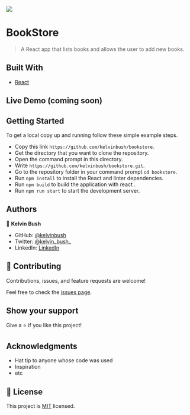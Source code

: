 ![](https://img.shields.io/badge/Microverse-blueviolet)

# BookStore

> A React app that lists books and allows the user to add new books.


## Built With

- [React](https://reactjs.org/)

## Live Demo (coming soon)



## Getting Started
To get a local copy up and running follow these simple example steps.

- Copy this link `https://github.com/kelvinbush/bookstore`.
- Get the directory that you want to clone the repository.
- Open the command prompt in this directory.
- Write `https://github.com/kelvinbush/bookstore.git`.
- Go to the repository folder in your command prompt `cd bookstore`.
- Run `npm install` to install the React and linter dependencies.
- Run `npm build` to build the application with react .
- Run `npm run start` to start the development server.


## Authors

👤 **Kelvin Bush**

- GitHub: [@kelvinbush](https://github.com/kelvinbush)
- Twitter: [@kelvin_bush_](https://twitter.com/kelvin_bush_)
- LinkedIn: [LinkedIn](https://www.linkedin.com/in/kelvin-wachiye-04b469173/)

## 🤝 Contributing

Contributions, issues, and feature requests are welcome!

Feel free to check the [issues page](../../issues/).

## Show your support

Give a ⭐️ if you like this project!

## Acknowledgments

- Hat tip to anyone whose code was used
- Inspiration
- etc

## 📝 License

This project is [MIT](./MIT.md) licensed.
